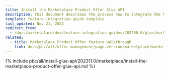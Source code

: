 ```yaml
---
title: Install the Marketplace Product Offer Glue API
description: This document describes the process how to integrate the Marketplace Product Offer Glue API feature into a Spryker project.
template: feature-integration-guide-template
last_updated: Nov 21, 2023
redirect_from:
  - /docs/marketplace/dev/feature-integration-guides/202200.0/glue/marketplace-product-offer-feature-integration.html
related:
  - title: Marketplace Product Offer feature walkthrough
    link: docs/pbc/all/offer-management/page.version/marketplace/marketplace-merchant-portal-product-offer-management-feature-overview.html
---
```


{% include pbc/all/install-glue-api/202311.0/marketplace/install-the-marketplace-product-offer-glue-api.md %} <!-- To edit, see /_includes/pbc/all/install-glue-api/202311.0/marketplace/install-the-marketplace-product-offer-glue-api.md -->
